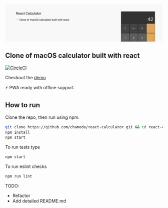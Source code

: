 ![banner](banner.png)

## Clone of macOS calculator built with react

[![CircleCI](https://circleci.com/gh/chamoda/react-calculator/tree/master.svg?style=shield)](https://circleci.com/gh/chamoda/react-calculator/tree/master)

Checkout the [demo](https://chamoda.com/react-calculator/)

⚡️ PWA ready with offline support.

## How to run

Clone the repo, then run using npm.

```bash
git clone https://github.com/chamoda/react-calculator.git && cd react-calculator
npm install
npm start
```

To run tests type

```bash
npm start
```

To run eslint checks

```bash
npm run lint
```

TODO: 
* Refactor
* Add detailed README.md 




